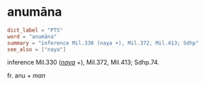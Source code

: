 # anumāna

``` toml
dict_label = "PTS"
word = "anumāna"
summary = "inference Mil.330 (naya +), Mil.372, Mil.413; Sdhp"
see_also = ["naya"]
```

inference Mil.330 (*[naya](naya.md)* \+), Mil.372, Mil.413; Sdhp.74.

fr. anu \+ *man*

